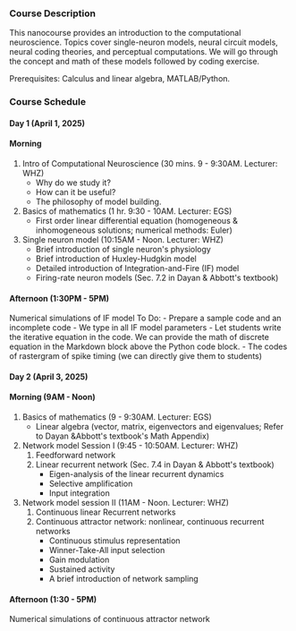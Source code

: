 ### Course Description

This nanocourse provides an introduction to the computational neuroscience. Topics cover single-neuron models, neural circuit models, neural coding theories, and perceptual computations. We will go through the concept and math of these models followed by coding exercise. 

Prerequisites: Calculus and linear algebra, MATLAB/Python.

### Course Schedule

#### Day 1 (April 1, 2025)

#### Morning

1.  Intro of Computational Neuroscience (30 mins. 9 - 9:30AM. Lecturer: WHZ)
	- Why do we study it? 
	- How can it be useful? 
	- The philosophy of model building.
2. Basics of mathematics (1 hr. 9:30 - 10AM. Lecturer: EGS)
	- First order linear differential equation (homogeneous &  inhomogeneous solutions; numerical methods: Euler)
3. Single neuron model (10:15AM - Noon. Lecturer: WHZ)
	- Brief introduction of single neuron's physiology
	- Brief introduction of Huxley-Hudgkin model
	- Detailed introduction of Integration-and-Fire (IF) model
	- Firing-rate neuron models (Sec. 7.2 in Dayan & Abbott's textbook)
#### Afternoon (1:30PM - 5PM)
Numerical simulations of IF model
To Do:
	- Prepare a sample code and an incomplete code
		- We type in all IF model parameters
		- Let students write the iterative equation in the code. We can provide the math of discrete equation in the Markdown block above the Python code block.
	- The codes of rastergram of spike timing (we can directly give them to students)

#### Day 2 (April 3, 2025)

#### Morning (9AM - Noon)
1. Basics of mathematics (9 - 9:30AM. Lecturer: EGS)
	- Linear algebra (vector, matrix, eigenvectors and eigenvalues; Refer to Dayan &Abbott's textbook's Math Appendix)
2. Network model Session I (9:45 - 10:50AM. Lecturer: WHZ)
	1. Feedforward network
	2. Linear recurrent network (Sec. 7.4 in Dayan & Abbott's textbook)
		- Eigen-analysis of the linear recurrent dynamics
		- Selective amplification
		- Input integration
3. Network model session II (11AM - Noon. Lecturer: WHZ)
	1. Continuous linear Recurrent networks 
	2. Continuous attractor network: nonlinear, continuous recurrent networks
		- Continuous stimulus representation
		- Winner-Take-All input selection
		- Gain modulation
		- Sustained activity
		- A brief introduction of network sampling

#### Afternoon (1:30 - 5PM)
Numerical simulations of continuous attractor network
